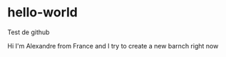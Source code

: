 # hello-world
Test de github

Hi I'm Alexandre from France and I try to create a new barnch right now
